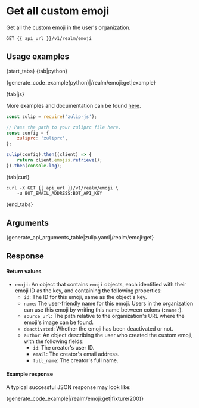 # Get all custom emoji

Get all the custom emoji in the user's organization.

`GET {{ api_url }}/v1/realm/emoji`

## Usage examples

{start_tabs}
{tab|python}

{generate_code_example(python)|/realm/emoji:get|example}

{tab|js}

More examples and documentation can be found [here](https://github.com/zulip/zulip-js).
```js
const zulip = require('zulip-js');

// Pass the path to your zuliprc file here.
const config = {
    zuliprc: 'zuliprc',
};

zulip(config).then((client) => {
    return client.emojis.retrieve();
}).then(console.log);
```

{tab|curl}

```
curl -X GET {{ api_url }}/v1/realm/emoji \
    -u BOT_EMAIL_ADDRESS:BOT_API_KEY
```

{end_tabs}

## Arguments

{generate_api_arguments_table|zulip.yaml|/realm/emoji:get}

## Response

#### Return values

* `emoji`: An object that contains `emoji` objects, each identified with their
    emoji ID as the key, and containing the following properties:
    * `id`: The ID for this emoji, same as the object's key.
    * `name`: The user-friendly name for this emoji. Users in the organization
        can use this emoji by writing this name between colons (`:name:`).
    * `source_url`: The path relative to the organization's URL where the
        emoji's image can be found.
    * `deactivated`: Whether the emoji has been deactivated or not.
    * `author`: An object describing the user who created the custom emoji,
        with the following fields:
        * `id`: The creator's user ID.
        * `email`: The creator's email address.
        * `full_name`: The creator's full name.


#### Example response

A typical successful JSON response may look like:

{generate_code_example|/realm/emoji:get|fixture(200)}
